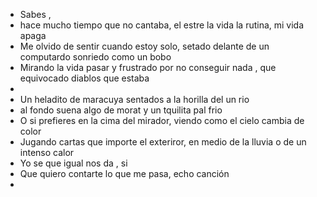 - Sabes ,
- hace mucho tiempo que no cantaba, el estre la vida la rutina, mi vida apaga
- Me olvido de sentir cuando estoy solo, setado delante de un computardo sonriedo como un bobo
- Mirando la vida pasar y frustrado por no conseguir nada , que equivocado diablos que estaba
-
- Un heladito de maracuya sentados a la horilla del un rio
- al fondo suena algo de morat  y un tquilita pal frio
- O si prefieres en la cima del  mirador, viendo como  el cielo cambia de color
- Jugando cartas que importe el exteriror, en medio de la lluvia o de un intenso calor
- Yo se que igual nos da , si
- Que quiero contarte lo que me pasa, echo canción
-